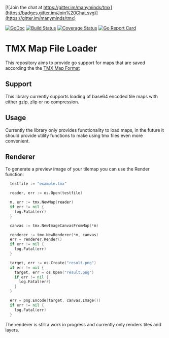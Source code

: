 [![Join the chat at https://gitter.im/manyminds/tmx](https://badges.gitter.im/Join%20Chat.svg)](https://gitter.im/manyminds/tmx)

[![GoDoc](https://godoc.org/github.com/manyminds/tmx?status.svg)](https://godoc.org/github.com/manyminds/tmx)
[![Build Status](https://travis-ci.org/manyminds/tmx.svg?branch=master)](https://travis-ci.org/manyminds/tmx) 
[![Coverage Status](https://coveralls.io/repos/manyminds/tmx/badge.svg?branch=master&service=github)](https://coveralls.io/github/manyminds/tmx?branch=master) 
[![Go Report Card](http://goreportcard.com/badge/manyminds/tmx)](http://goreportcard.com/report/manyminds/tmx)
# TMX Map File Loader

This repository aims to provide go support for maps that are saved according the the [TMX Map Format](http://doc.mapeditor.org/reference/tmx-map-format)

## Support

This library currently supports loading of base64 encoded tile maps with either gzip, zlip or no compression.

## Usage

Currently the library only provides functionality to load maps, in the future it should provide utility functions
to make using tmx files even more convenient. 

## Renderer

To generate a preview image of your tilemap you can use the Render function: 

```go
  testfile := "example.tmx"

  reader, err := os.Open(testfile)

  m, err := tmx.NewMap(reader)
  if err != nil {
    log.Fatal(err)
  }

  canvas := tmx.NewImageCanvasFromMap(*m)

  renderer := tmx.NewRenderer(*m, canvas)
  err = renderer.Render()
  if err != nil {
    log.Fatal(err)
  }

  target, err := os.Create("result.png")
  if err != nil {
    target, err = os.Open("result.png")
    if err != nil {
      log.Fatal(err)
    }
  }

  err = png.Encode(target, canvas.Image())
  if err != nil {
    log.Fatal(err)
  }
```

The renderer is still a work in progress and currently only renders tiles and layers. 